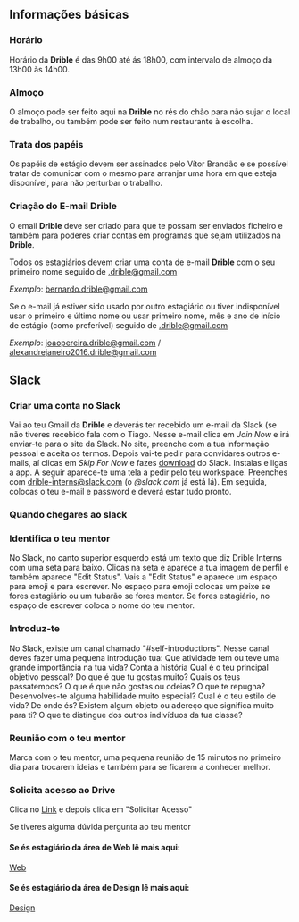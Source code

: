 ## Informações básicas

### Horário

Horário da **Drible** é das 9h00 até ás 18h00, com intervalo de almoço da 13h00 às 14h00.

### Almoço

O almoço pode ser feito aqui na **Drible** no rés do chão para não sujar o local de trabalho, ou também pode ser feito num restaurante à escolha.

### Trata dos papéis

Os papéis de estágio devem ser assinados pelo Vítor Brandão e se possível tratar de comunicar com o mesmo para arranjar uma hora em que esteja disponível, para não perturbar o trabalho.

### Criação do E-mail Drible

O email **Drible** deve ser criado para que te possam ser enviados ficheiro e também para poderes criar contas em programas que sejam utilizados na **Drible**.

Todos os estagiários devem criar uma conta de e-mail **Drible** com o seu primeiro nome seguido de .drible@gmail.com

_Exemplo_: bernardo.drible@gmail.com

Se o e-mail já estiver sido usado por outro estagiário ou tiver indisponível usar o primeiro e último nome ou usar primeiro nome, mês e ano de início de estágio (como preferível) seguido de .drible@gmail.com

_Exemplo_: joaopereira.drible@gmail.com / alexandrejaneiro2016.drible@gmail.com

## Slack

### Criar uma conta no **Slack**

Vai ao teu Gmail da **Drible** e deverás ter recebido um e-mail da Slack (se não tiveres recebido fala com o Tiago. Nesse e-mail clica em _Join Now_ e irá enviar-te para o site da Slack. No site, preenche com a tua informação pessoal e aceita os termos. Depois vai-te pedir para convidares outros e-mails, aí clicas em _Skip For Now_ e fazes [download](https://slack.com/downloads/windows) do Slack. Instalas e ligas a app. A seguir aparece-te uma tela a pedir pelo teu workspace. Preenches com drible-interns@slack.com (o _@slack.com_ já está lá). Em seguida, colocas o teu e-mail e password e deverá estar tudo pronto.

### Quando chegares ao slack

### Identifica o teu mentor

No Slack, no canto superior esquerdo está um texto que diz Drible Interns com uma seta para baixo. Clicas na seta e aparece a tua imagem de perfil e também aparece "Edit Status". Vais a "Edit Status" e aparece um espaço para emoji e para escrever. No espaço para emoji colocas um peixe se fores estagiário ou um tubarão se fores mentor. Se fores estagiário, no espaço de escrever coloca o nome do teu mentor.

### Introduz-te

No Slack, existe um canal chamado "#self-introductions". Nesse canal deves fazer uma pequena introdução tua:
Que atividade tem ou teve uma grande importância na tua vida? Conta a história
Qual é o teu principal objetivo pessoal?
Do que é que tu gostas muito? Quais os teus passatempos?
O que é que não gostas ou odeias? O que te repugna?
Desenvolves-te alguma habilidade muito especial?
Qual é o teu estilo de vida?
De onde és?
Existem algum objeto ou adereço que significa muito para ti?
O que te distingue dos outros indivíduos da tua classe?

### Reunião com o teu mentor

Marca com o teu mentor, uma pequena reunião de 15 minutos no primeiro dia para trocarem ideias e também para se ficarem a conhecer melhor.

### Solicita acesso ao Drive

Clica no [Link](https://drive.google.com/drive/folders/1wI8Tp7b-cEZP24jM-nXelgEg0w1RKX3O?usp=sharing) e depois clica em "Solicitar Acesso" 

Se tiveres alguma dúvida pergunta ao teu mentor

#### Se és estagiário da área de Web lê mais aqui:

 [Web](/sys-config/estagiarios/web/home)

#### Se és estagiário da área de Design lê mais aqui:

 [Design](/sys-config/estagiarios/design/home)
